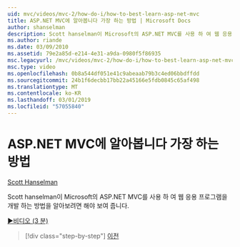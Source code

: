 ```yaml
---
uid: mvc/videos/mvc-2/how-do-i/how-to-best-learn-asp-net-mvc
title: ASP.NET MVC에 알아봅니다 가장 하는 방법 | Microsoft Docs
author: shanselman
description: Scott hanselman이 Microsoft의 ASP.NET MVC를 사용 하 여 웹 응용 프로그램을 개발 하는 방법을 알아보려면 해야 보여 줍니다.
ms.author: riande
ms.date: 03/09/2010
ms.assetid: 79e2a85d-e214-4e31-a9da-0980f5f86935
msc.legacyurl: /mvc/videos/mvc-2/how-do-i/how-to-best-learn-asp-net-mvc
msc.type: video
ms.openlocfilehash: 0b8a544df051e41c9abeaab79b3c4ed06bbdffdd
ms.sourcegitcommit: 24b1f6decbb17bb22a45166e5fdb0845c65af498
ms.translationtype: MT
ms.contentlocale: ko-KR
ms.lasthandoff: 03/01/2019
ms.locfileid: "57055840"
---
```

<a name="how-to-best-learn-aspnet-mvc"></a>ASP.NET MVC에 알아봅니다 가장 하는 방법
====================
[Scott Hanselman](https://github.com/shanselman)

Scott hanselman이 Microsoft의 ASP.NET MVC를 사용 하 여 웹 응용 프로그램을 개발 하는 방법을 알아보려면 해야 보여 줍니다.

[&#9654;비디오 (3 분)](https://channel9.msdn.com/Blogs/ASP-NET-Site-Videos/how-to-best-learn-asp-net-mvc)

> [!div class="step-by-step"]
> [이전](5-minute-introduction-to-aspnet-mvc.md)
